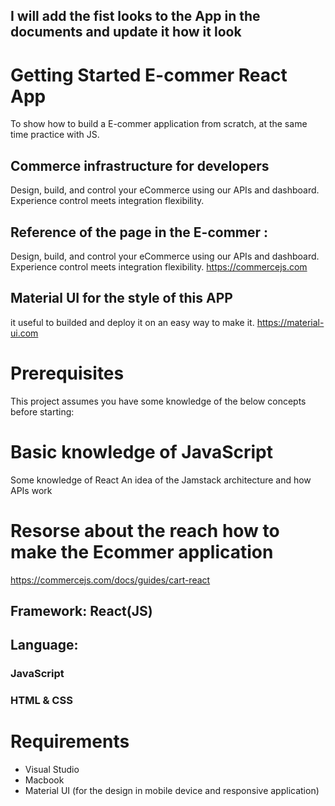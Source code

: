 
## I will add the fist looks to the App in the documents and update it how it look


# Getting Started E-commer React App
To show how to build a E-commer application from scratch, at the same time practice with JS.

## Commerce infrastructure for developers
Design, build, and control your eCommerce using our APIs and dashboard. Experience control meets integration flexibility.

## Reference of the page in the E-commer : 
Design, build, and control your eCommerce using our APIs and dashboard. Experience control meets integration flexibility.
https://commercejs.com

## Material UI for the style of this APP

it useful to builded and deploy it on an easy way to make it. https://material-ui.com

# Prerequisites
This project assumes you have some knowledge of the below concepts before starting:

# Basic knowledge of JavaScript
Some knowledge of React
An idea of the Jamstack architecture and how APIs work

# Resorse about the reach how to make the Ecommer application
https://commercejs.com/docs/guides/cart-react


## Framework: React(JS)

## Language: 
### JavaScript
### HTML & CSS

# Requirements
* Visual Studio
* Macbook
* Material UI (for the design in mobile device and responsive application)

